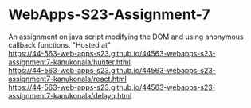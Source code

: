 # WebApps-S23-Assignment-7
An assignment on java script modifying the DOM and using anonymous callback functions.
"Hosted at"<br>
 https://44-563-web-apps-s23.github.io/44563-webapps-s23-assignment7-kanukonala/hunter.html<br>
 https://44-563-web-apps-s23.github.io/44563-webapps-s23-assignment7-kanukonala/react.html<br>
 https://44-563-web-apps-s23.github.io/44563-webapps-s23-assignment7-kanukonala/delayq.html<br>
